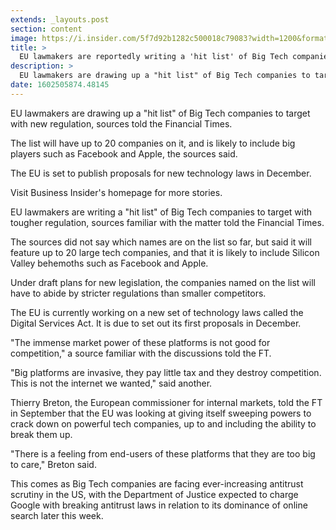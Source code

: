 ```yaml
--- 
extends: _layouts.post 
section: content 
image: https://i.insider.com/5f7d92b1282c500018c79083?width=1200&format=jpeg 
title: > 
  EU lawmakers are reportedly writing a 'hit list' of Big Tech companies to rein in the power of Silicon Valley 
description: > 
  EU lawmakers are drawing up a "hit list" of Big Tech companies to target with new regulation, sources told the Financial Times.The list will have up to 20 companies on it, and is likely to include big players such as Facebook and Apple, the sources said.EU lawmakers are writing a "hit list" of Big Tech companies to target with tougher regulation, sources familiar with the matter told the Financial Times.Under draft plans for new legislation, the companies named on the list will have to abide by stricter regulations than smaller competitors.This comes as Big Tech companies are facing ever-increasing antitrust scrutiny in the US, with the Department of Justice expected to charge Google with breaking antitrust laws in relation to its dominance of online search later this week. 
date: 1602505874.48145 
--- 
```

EU lawmakers are drawing up a "hit list" of Big Tech companies to target with new regulation, sources told the Financial Times.

The list will have up to 20 companies on it, and is likely to include big players such as Facebook and Apple, the sources said.

The EU is set to publish proposals for new technology laws in December.

Visit Business Insider's homepage for more stories.

EU lawmakers are writing a "hit list" of Big Tech companies to target with tougher regulation, sources familiar with the matter told the Financial Times.

The sources did not say which names are on the list so far, but said it will feature up to 20 large tech companies, and that it is likely to include Silicon Valley behemoths such as Facebook and Apple.

Under draft plans for new legislation, the companies named on the list will have to abide by stricter regulations than smaller competitors.

The EU is currently working on a new set of technology laws called the Digital Services Act. It is due to set out its first proposals in December.

"The immense market power of these platforms is not good for competition," a source familiar with the discussions told the FT.

"Big platforms are invasive, they pay little tax and they destroy competition. This is not the internet we wanted," said another.

Thierry Breton, the European commissioner for internal markets, told the FT in September that the EU was looking at giving itself sweeping powers to crack down on powerful tech companies, up to and including the ability to break them up.

"There is a feeling from end-users of these platforms that they are too big to care," Breton said.

This comes as Big Tech companies are facing ever-increasing antitrust scrutiny in the US, with the Department of Justice expected to charge Google with breaking antitrust laws in relation to its dominance of online search later this week.
